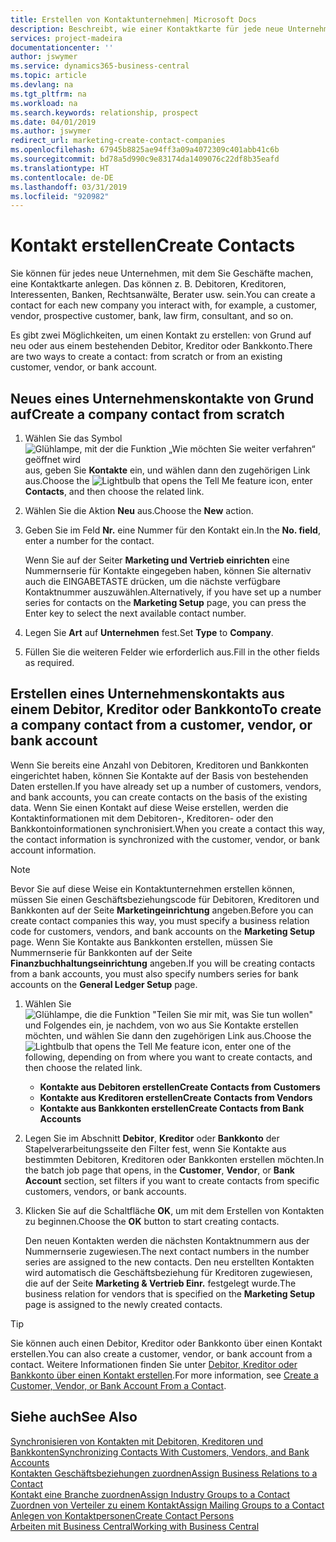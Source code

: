 ```yaml
---
title: Erstellen von Kontaktunternehmen| Microsoft Docs
description: Beschreibt, wie einer Kontaktkarte für jede neue Unternehmung oder potentielle neuen Unternehmung erstellt wird, mit dem Sie eine Geschäftsbeziehung haben.
services: project-madeira
documentationcenter: ''
author: jswymer
ms.service: dynamics365-business-central
ms.topic: article
ms.devlang: na
ms.tgt_pltfrm: na
ms.workload: na
ms.search.keywords: relationship, prospect
ms.date: 04/01/2019
ms.author: jswymer
redirect_url: marketing-create-contact-companies
ms.openlocfilehash: 67945b8825ae94ff3a09a4072309c401abb41c6b
ms.sourcegitcommit: bd78a5d990c9e83174da1409076c22df8b35eafd
ms.translationtype: HT
ms.contentlocale: de-DE
ms.lasthandoff: 03/31/2019
ms.locfileid: "920982"
---
```

# <a name="create-contacts"></a><span data-ttu-id="292f3-103">Kontakt erstellen</span><span class="sxs-lookup"><span data-stu-id="292f3-103">Create Contacts</span></span>
<span data-ttu-id="292f3-104">Sie können für jedes neue Unternehmen, mit dem Sie Geschäfte machen, eine Kontaktkarte anlegen. Das können z. B. Debitoren, Kreditoren, Interessenten, Banken, Rechtsanwälte, Berater usw. sein.</span><span class="sxs-lookup"><span data-stu-id="292f3-104">You can create a contact for each new company you interact with, for example, a customer, vendor, prospective customer, bank, law firm, consultant, and so on.</span></span>

<span data-ttu-id="292f3-105">Es gibt zwei Möglichkeiten, um einen Kontakt zu erstellen: von Grund auf neu oder aus einem bestehenden Debitor, Kreditor oder Bankkonto.</span><span class="sxs-lookup"><span data-stu-id="292f3-105">There are two ways to create a contact: from scratch or from an existing customer, vendor, or bank account.</span></span>

## <a name="create-a-company-contact-from-scratch"></a><span data-ttu-id="292f3-106">Neues eines Unternehmenskontakte von Grund auf</span><span class="sxs-lookup"><span data-stu-id="292f3-106">Create a company contact from scratch</span></span>
1. <span data-ttu-id="292f3-107">Wählen Sie das Symbol ![Glühlampe, mit der die Funktion „Wie möchten Sie weiter verfahren“ geöffnet wird](media/ui-search/search_small.png "Wie möchten Sie weiter verfahren?") aus, geben Sie **Kontakte** ein, und wählen dann den zugehörigen Link aus.</span><span class="sxs-lookup"><span data-stu-id="292f3-107">Choose the ![Lightbulb that opens the Tell Me feature](media/ui-search/search_small.png "Tell me what you want to do") icon, enter **Contacts**, and then choose the related link.</span></span>
2. <span data-ttu-id="292f3-108">Wählen Sie die Aktion **Neu** aus.</span><span class="sxs-lookup"><span data-stu-id="292f3-108">Choose the **New** action.</span></span>
3. <span data-ttu-id="292f3-109">Geben Sie im Feld **Nr.** eine Nummer für den Kontakt ein.</span><span class="sxs-lookup"><span data-stu-id="292f3-109">In the **No. field**, enter a number for the contact.</span></span>

    <span data-ttu-id="292f3-110">Wenn Sie auf der Seiter **Marketing und Vertrieb einrichten** eine Nummernserie für Kontakte eingegeben haben, können Sie alternativ auch die EINGABETASTE drücken, um die nächste verfügbare Kontaktnummer auszuwählen.</span><span class="sxs-lookup"><span data-stu-id="292f3-110">Alternatively, if you have set up a number series for contacts on the **Marketing Setup** page, you can press the Enter key to select the next available contact number.</span></span>  
4. <span data-ttu-id="292f3-111">Legen Sie **Art** auf **Unternehmen** fest.</span><span class="sxs-lookup"><span data-stu-id="292f3-111">Set **Type** to **Company**.</span></span>
5. <span data-ttu-id="292f3-112">Füllen Sie die weiteren Felder wie erforderlich aus.</span><span class="sxs-lookup"><span data-stu-id="292f3-112">Fill in the other fields as required.</span></span>

## <a name="to-create-a-company-contact-from-a-customer-vendor-or-bank-account"></a><span data-ttu-id="292f3-113">Erstellen eines Unternehmenskontakts aus einem Debitor, Kreditor oder Bankkonto</span><span class="sxs-lookup"><span data-stu-id="292f3-113">To create a company contact from a customer, vendor, or bank account</span></span>
<span data-ttu-id="292f3-114">Wenn Sie bereits eine Anzahl von Debitoren, Kreditoren und Bankkonten eingerichtet haben, können Sie Kontakte auf der Basis von bestehenden Daten erstellen.</span><span class="sxs-lookup"><span data-stu-id="292f3-114">If you have already set up a number of customers, vendors, and bank accounts, you can create contacts on the basis of the existing data.</span></span> <span data-ttu-id="292f3-115">Wenn Sie einen Kontakt auf diese Weise erstellen, werden die Kontaktinformationen mit dem Debitoren-, Kreditoren- oder den Bankkontoinformationen synchronisiert.</span><span class="sxs-lookup"><span data-stu-id="292f3-115">When you create a contact this way, the contact information is synchronized with the customer, vendor, or bank account information.</span></span>

> [!NOTE]  
>   <span data-ttu-id="292f3-116">Bevor Sie auf diese Weise ein Kontaktunternehmen erstellen können, müssen Sie einen Geschäftsbeziehungscode für Debitoren, Kreditoren und Bankkonten auf der Seite **Marketingeinrichtung** angeben.</span><span class="sxs-lookup"><span data-stu-id="292f3-116">Before you can create contact companies this way, you must specify a business relation code for customers, vendors, and bank accounts on the **Marketing Setup** page.</span></span> <span data-ttu-id="292f3-117">Wenn Sie Kontakte aus Bankkonten erstellen, müssen Sie Nummernserie für Bankkonten auf der Seite **Finanzbuchhaltungseinrichtung** angeben.</span><span class="sxs-lookup"><span data-stu-id="292f3-117">If you will be creating contacts from a bank accounts, you must also specify numbers series for bank accounts on the **General Ledger Setup** page.</span></span>

1. <span data-ttu-id="292f3-118">Wählen Sie ![Glühlampe, die die Funktion "Teilen Sie mir mit, was Sie tun wollen"](media/ui-search/search_small.png "\"Teilen Sie mir mit, was Sie tun wollen\"") und Folgendes ein, je nachdem, von wo aus Sie Kontakte erstellen möchten, und wählen Sie dann den zugehörigen Link aus.</span><span class="sxs-lookup"><span data-stu-id="292f3-118">Choose the ![Lightbulb that opens the Tell Me feature](media/ui-search/search_small.png "Tell me what you want to do") icon, enter one of the following, depending on from where you want to create contacts, and then choose the related link.</span></span>
   * <span data-ttu-id="292f3-119">**Kontakte aus Debitoren erstellen**</span><span class="sxs-lookup"><span data-stu-id="292f3-119">**Create Contacts from Customers**</span></span>
   * <span data-ttu-id="292f3-120">**Kontakte aus Kreditoren erstellen**</span><span class="sxs-lookup"><span data-stu-id="292f3-120">**Create Contacts from Vendors**</span></span>
   * <span data-ttu-id="292f3-121">**Kontakte aus Bankkonten erstellen**</span><span class="sxs-lookup"><span data-stu-id="292f3-121">**Create Contacts from Bank Accounts**</span></span>
2. <span data-ttu-id="292f3-122">Legen Sie im Abschnitt **Debitor**, **Kreditor** oder **Bankkonto** der Stapelverarbeitungsseite den Filter fest, wenn Sie Kontakte aus bestimmten Debitoren, Kreditoren oder Bankkonten erstellen möchten.</span><span class="sxs-lookup"><span data-stu-id="292f3-122">In the batch job page that opens, in the **Customer**, **Vendor**, or **Bank Account** section, set filters if you want to create contacts from specific customers, vendors, or bank accounts.</span></span>
3. <span data-ttu-id="292f3-123">Klicken Sie auf die Schaltfläche **OK**, um mit dem Erstellen von Kontakten zu beginnen.</span><span class="sxs-lookup"><span data-stu-id="292f3-123">Choose the **OK** button to start creating contacts.</span></span>

    <span data-ttu-id="292f3-124">Den neuen Kontakten werden die nächsten Kontaktnummern aus der Nummernserie zugewiesen.</span><span class="sxs-lookup"><span data-stu-id="292f3-124">The next contact numbers in the number series are assigned to the new contacts.</span></span> <span data-ttu-id="292f3-125">Den neu erstellten Kontakten wird automatisch die Geschäftsbeziehung für Kreditoren zugewiesen, die auf der Seite **Marketing & Vertrieb Einr.** festgelegt wurde.</span><span class="sxs-lookup"><span data-stu-id="292f3-125">The business relation for vendors that is specified on the **Marketing Setup** page is assigned to the newly created contacts.</span></span>

> [!TIP]  
>   <span data-ttu-id="292f3-126">Sie können auch einen Debitor, Kreditor oder Bankkonto über einen Kontakt erstellen.</span><span class="sxs-lookup"><span data-stu-id="292f3-126">You can also create a customer, vendor, or bank account from a contact.</span></span> <span data-ttu-id="292f3-127">Weitere Informationen finden Sie unter [Debitor, Kreditor oder Bankkonto über einen Kontakt erstellen](marketing-how-create-contacts-new-customers-vendors-bank-accounts.md).</span><span class="sxs-lookup"><span data-stu-id="292f3-127">For more information, see [Create a Customer, Vendor, or Bank Account From a Contact](marketing-how-create-contacts-new-customers-vendors-bank-accounts.md).</span></span>

## <a name="see-also"></a><span data-ttu-id="292f3-128">Siehe auch</span><span class="sxs-lookup"><span data-stu-id="292f3-128">See Also</span></span>
[<span data-ttu-id="292f3-129">Synchronisieren von Kontakten mit Debitoren, Kreditoren und Bankkonten</span><span class="sxs-lookup"><span data-stu-id="292f3-129">Synchronizing Contacts With Customers, Vendors, and Bank Accounts</span></span>](marketing-synchronize-contacts-customers-vendors-bank-accounts.md)  
[<span data-ttu-id="292f3-130">Kontakten Geschäftsbeziehungen zuordnen</span><span class="sxs-lookup"><span data-stu-id="292f3-130">Assign Business Relations to a Contact</span></span>](marketing-business-relations.md#AssignBusRelContact)  
[<span data-ttu-id="292f3-131">Kontakt eine Branche zuordnen</span><span class="sxs-lookup"><span data-stu-id="292f3-131">Assign Industry Groups to a Contact</span></span>](marketing-industry-groups.md#AssignIndustryGroupContact)  
[<span data-ttu-id="292f3-132">Zuordnen von Verteiler zu einem Kontakt</span><span class="sxs-lookup"><span data-stu-id="292f3-132">Assign Mailing Groups to a Contact</span></span>](marketing-mailing-groups.md#AssignMailGroupContact)  
[<span data-ttu-id="292f3-133">Anlegen von Kontaktpersonen</span><span class="sxs-lookup"><span data-stu-id="292f3-133">Create Contact Persons</span></span>](marketing-create-contact-persons.md)  
[<span data-ttu-id="292f3-134">Arbeiten mit  Business Central</span><span class="sxs-lookup"><span data-stu-id="292f3-134">Working with Business Central</span></span>](ui-work-product.md)
